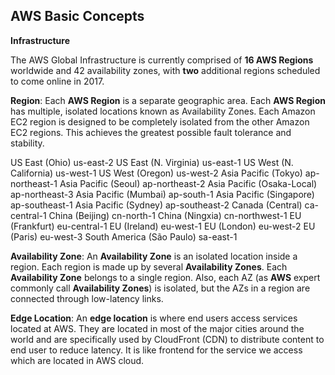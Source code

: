 AWS Basic Concepts
-
**Infrastructure**

The AWS Global Infrastructure is currently comprised of **16 AWS Regions** worldwide and 42 availability zones, with **two** additional regions scheduled to come online in 2017. 

**Region**: 
Each **AWS Region** is a separate geographic area. Each **AWS Region** has multiple, isolated locations known as Availability Zones.
Each Amazon EC2 region is designed to be completely isolated from the other Amazon EC2 regions. This achieves the greatest possible fault tolerance and stability.

US East (Ohio) us-east-2
US East (N. Virginia) us-east-1
US West (N. California) us-west-1
US West (Oregon) us-west-2
Asia Pacific (Tokyo) ap-northeast-1
Asia Pacific (Seoul) ap-northeast-2
Asia Pacific (Osaka-Local) ap-northeast-3
Asia Pacific (Mumbai) ap-south-1
Asia Pacific (Singapore) ap-southeast-1
Asia Pacific (Sydney) ap-southeast-2
Canada (Central) ca-central-1
China (Beijing) cn-north-1
China (Ningxia) cn-northwest-1
EU (Frankfurt) eu-central-1
EU (Ireland) eu-west-1
EU (London) eu-west-2
EU (Paris) eu-west-3
South America (São Paulo) sa-east-1


**Availability Zone**:
An **Availability Zone** is an isolated location inside a region. Each region is made up by several **Availability Zones**. Each **Availability Zone** belongs to a single region. Also, each AZ (as **AWS** expert commonly call **Availability Zones**) is isolated, but the AZs in a region are connected through low-latency links.

**Edge Location**:
An **edge location** is where end users access services located at AWS. They are located in most of the major cities around the world and are specifically used by CloudFront (CDN) to distribute content to end user to reduce latency. It is like frontend for the service we access which are located in AWS cloud.
<!--stackedit_data:
eyJoaXN0b3J5IjpbMTg4OTcyMzgwNSwtMTYwNDcwMDg2NywxNT
k4MDE2OTM5LDkyNjMwMjkwNiw5NjkwODU3OTYsLTE1MDQ2Mjkw
NSwtMTc3MTIyOTY0M119
-->